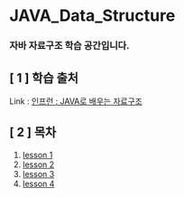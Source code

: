 # JAVA_Data_Structure
 
### 자바 자료구조 학습 공간입니다.

## [ 1 ] 학습 출처

Link : [인프런 : JAVA로 배우는 자료구조](https://www.inflearn.com/course/java-%EC%9E%90%EB%A3%8C%EA%B5%AC%EC%A1%B0/dashboard)

## [ 2 ] 목차
1. [lesson 1](./Lesson1/README.md)
2. [lesson 2](./LESSON2/README.md)
3. [lesson 3](./lesson3/README.md)
4. [lesson 4](./Lesson4_Linked_List/README.md)
